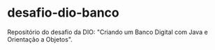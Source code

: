 # desafio-dio-banco
Repositório do desafio da DIO: "Criando um Banco Digital com Java e Orientação a Objetos".